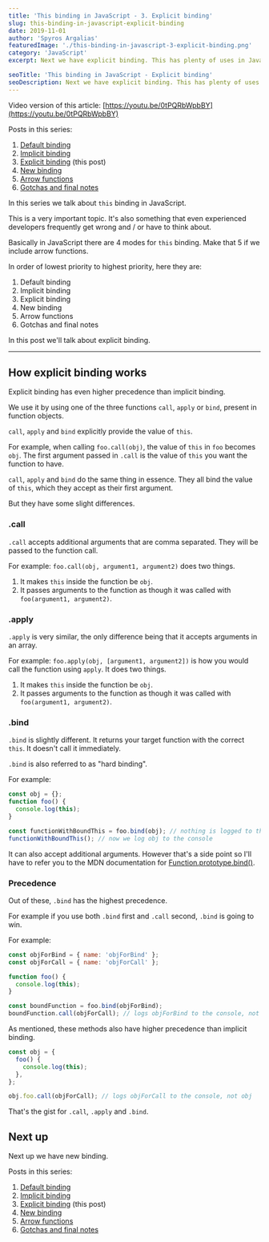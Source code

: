 ```yaml
---
title: 'This binding in JavaScript - 3. Explicit binding'
slug: this-binding-in-javascript-explicit-binding
date: 2019-11-01
author: 'Spyros Argalias'
featuredImage: './this-binding-in-javascript-3-explicit-binding.png'
category: 'JavaScript'
excerpt: Next we have explicit binding. This has plenty of uses in JavaScript, including hard binding. It's important to know how it works.

seoTitle: 'This binding in JavaScript - Explicit binding'
seoDescription: Next we have explicit binding. This has plenty of uses in JavaScript, including hard binding. It's important to know how it works.
---
```


Video version of this article: [https://youtu.be/0tPQRbWpbBY](https://youtu.be/0tPQRbWpbBY)

Posts in this series:

1. [Default binding](/blog/this-binding-in-javascript-default-binding/)
2. [Implicit binding](/blog/this-binding-in-javascript-implicit-binding/)
3. [Explicit binding](/blog/this-binding-in-javascript-explicit-binding/) (this post)
4. [New binding](/blog/this-binding-in-javascript-new-binding/)
5. [Arrow functions](/blog/this-binding-in-javascript-arrow-functions/)
6. [Gotchas and final notes](/blog/this-binding-in-javascript-gotchas-and-final-notes/)

In this series we talk about `this` binding in JavaScript.

This is a very important topic. It's also something that even experienced developers frequently get wrong and / or have to think about.

Basically in JavaScript there are 4 modes for `this` binding. Make that 5 if we include arrow functions.

In order of lowest priority to highest priority, here they are:

1. Default binding
2. Implicit binding
3. Explicit binding
4. New binding
5. Arrow functions
6. Gotchas and final notes

In this post we'll talk about explicit binding.

---

## How explicit binding works

Explicit binding has even higher precedence than implicit binding.

We use it by using one of the three functions `call`, `apply` or `bind`, present in function objects.

`call`, `apply` and `bind` explicitly provide the value of `this`.

For example, when calling `foo.call(obj)`, the value of `this` in `foo` becomes `obj`. The first argument passed in `.call` is the value of `this` you want the function to have.

`call`, `apply` and `bind` do the same thing in essence. They all bind the value of `this`, which they accept as their first argument.

But they have some slight differences.

### .call

`.call` accepts additional arguments that are comma separated. They will be passed to the function call.

For example: `foo.call(obj, argument1, argument2)` does two things.

1. It makes `this` inside the function be `obj`.
2. It passes arguments to the function as though it was called with `foo(argument1, argument2)`.

### .apply

`.apply` is very similar, the only difference being that it accepts arguments in an array.

For example: `foo.apply(obj, [argument1, argument2])` is how you would call the function using `apply`. It does two things.

1. It makes `this` inside the function be `obj`.
2. It passes arguments to the function as though it was called with `foo(argument1, argument2)`.

### .bind

`.bind` is slightly different. It returns your target function with the correct `this`. It doesn't call it immediately.

`.bind` is also referred to as "hard binding".

For example:

```js
const obj = {};
function foo() {
  console.log(this);
}

const functionWithBoundThis = foo.bind(obj); // nothing is logged to the console
functionWithBoundThis(); // now we log obj to the console
```

It can also accept additional arguments. However that's a side point so I'll have to refer you to the MDN documentation for [Function.prototype.bind()](https://developer.mozilla.org/en-US/docs/Web/JavaScript/Reference/Global_objects/Function/bind).

### Precedence

Out of these, `.bind` has the highest precedence.

For example if you use both `.bind` first and `.call` second, `.bind` is going to win.

For example:

```js
const objForBind = { name: 'objForBind' };
const objForCall = { name: 'objForCall' };

function foo() {
  console.log(this);
}

const boundFunction = foo.bind(objForBind);
boundFunction.call(objForCall); // logs objForBind to the console, not objForCall
```

As mentioned, these methods also have higher precedence than implicit binding.

```js
const obj = {
  foo() {
    console.log(this);
  },
};

obj.foo.call(objForCall); // logs objForCall to the console, not obj
```

That's the gist for `.call`, `.apply` and `.bind`.

## Next up

Next up we have new binding.

Posts in this series:

1. [Default binding](/blog/this-binding-in-javascript-default-binding/)
2. [Implicit binding](/blog/this-binding-in-javascript-implicit-binding/)
3. [Explicit binding](/blog/this-binding-in-javascript-explicit-binding/) (this post)
4. [New binding](/blog/this-binding-in-javascript-new-binding/)
5. [Arrow functions](/blog/this-binding-in-javascript-arrow-functions/)
6. [Gotchas and final notes](/blog/this-binding-in-javascript-gotchas-and-final-notes/)
